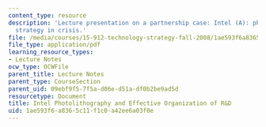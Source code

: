 ```yaml
---
content_type: resource
description: 'Lecture presentation on a partnership case: Intel (A): photolithography
  strategy in crisis.'
file: /media/courses/15-912-technology-strategy-fall-2008/1ae593f6a8365c11f1c0a42ee6a03f0e_lec_06.pdf
file_type: application/pdf
learning_resource_types:
- Lecture Notes
ocw_type: OCWFile
parent_title: Lecture Notes
parent_type: CourseSection
parent_uid: 09ebf9f5-7f5a-d06e-d51a-df0b2be9ad5d
resourcetype: Document
title: Intel Photolithography and Effective Organization of R&D
uid: 1ae593f6-a836-5c11-f1c0-a42ee6a03f0e
---
```

